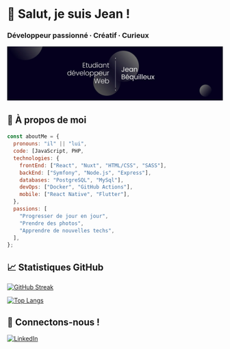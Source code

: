 # 👋 Salut, je suis Jean ! 
### Développeur passionné ∙ Créatif ∙ Curieux

![Cover](https://github.com/JeanBeq/JeanBeq/blob/main/img/banner.jpg)

## 🚀 À propos de moi
```javascript
const aboutMe = {
  pronouns: "il" || "lui",
  code: [JavaScript, PHP,
  technologies: {
    frontEnd: ["React", "Nuxt", "HTML/CSS", "SASS"],
    backEnd: ["Symfony", "Node.js", "Express"],
    databases: "PostgreSQL", "MySql"],
    devOps: ["Docker", "GitHub Actions"],
    mobile: ["React Native", "Flutter"],
  },
  passions: [
    "Progresser de jour en jour",
    "Prendre des photos",
    "Apprendre de nouvelles techs",
  ],
};
```

## 📈 Statistiques GitHub
[![GitHub Streak](https://streak-stats.demolab.com/?user=JeanBeq&theme=dark)](https://git.io/streak-stats)

[![Top Langs](https://github-readme-stats.vercel.app/api/top-langs/?username=JeanBeq&layout=compact&theme=vision-friendly-dark)](https://github.com/anuraghazra/github-readme-stats)

## 🤝 Connectons-nous !
[![LinkedIn](https://img.shields.io/badge/-LinkedIn-0A66C2?style=for-the-badge&logo=linkedin&logoColor=white)](https://linkedin.com/in/jean-bequilleux)

